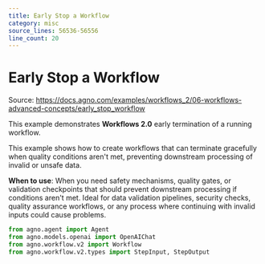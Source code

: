 ```yaml
---
title: Early Stop a Workflow
category: misc
source_lines: 56536-56556
line_count: 20
---
```


# Early Stop a Workflow
Source: https://docs.agno.com/examples/workflows_2/06-workflows-advanced-concepts/early_stop_workflow

This example demonstrates **Workflows 2.0** early termination of a running workflow.

This example shows how to create workflows that can terminate
gracefully when quality conditions aren't met, preventing downstream processing of
invalid or unsafe data.

**When to use**: When you need safety mechanisms, quality gates, or validation checkpoints
that should prevent downstream processing if conditions aren't met. Ideal for data
validation pipelines, security checks, quality assurance workflows, or any process where
continuing with invalid inputs could cause problems.

```python early_stop_workflow_with_agents.py
from agno.agent import Agent
from agno.models.openai import OpenAIChat
from agno.workflow.v2 import Workflow
from agno.workflow.v2.types import StepInput, StepOutput

